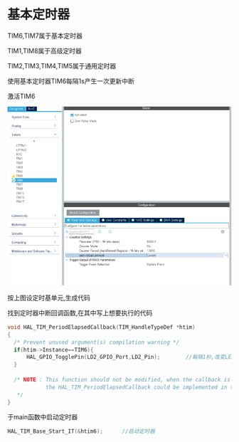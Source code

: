 # 基本定时器

TIM6,TIM7属于基本定时器

TIM1,TIM8属于高级定时器

TIM2,TIM3,TIM4,TIM5属于通用定时器



使用基本定时器TIM6每隔1s产生一次更新中断



激活TIM6

![image-20230809070704420](assets/image-20230809070704420.png)

按上图设定时基单元,生成代码



找到定时器中断回调函数,在其中写上想要执行的代码

```c
void HAL_TIM_PeriodElapsedCallback(TIM_HandleTypeDef *htim)
{
  /* Prevent unused argument(s) compilation warning */
  if(htim->Instance==TIM6){
      HAL_GPIO_TogglePin(LD2_GPIO_Port,LD2_Pin);		//每隔1秒,改变LED灯的状态
  }

  /* NOTE : This function should not be modified, when the callback is needed,
            the HAL_TIM_PeriodElapsedCallback could be implemented in the user file
   */
}
```



于main函数中启动定时器

```c
HAL_TIM_Base_Start_IT(&htim6);		//启动定时器
```

